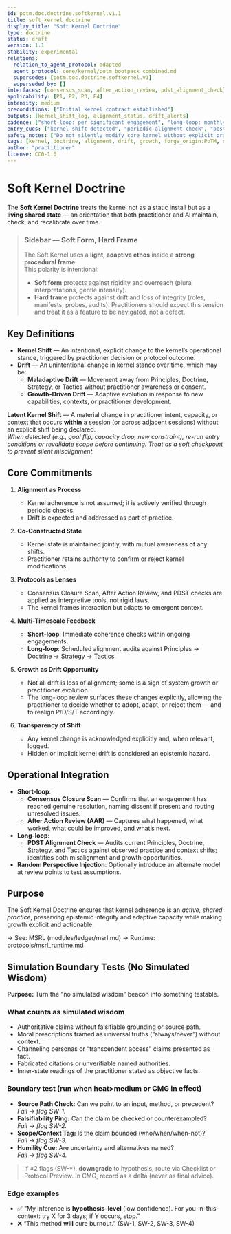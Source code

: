 ```yaml
---
id: potm.doc.doctrine.softkernel.v1.1
title: soft_kernel_doctrine
display_title: "Soft Kernel Doctrine"
type: doctrine
status: draft
version: 1.1
stability: experimental
relations:
  relation_to_agent_protocol: adapted
  agent_protocol: core/kernel/potm_bootpack_combined.md
  supersedes: [potm.doc.doctrine.softkernel.v1]
  superseded_by: []
interfaces: [consensus_scan, after_action_review, pdst_alignment_check]
applicability: [P1, P2, P3, P4]
intensity: medium
preconditions: ["Initial kernel contract established"]
outputs: [kernel_shift_log, alignment_status, drift_alerts]
cadence: ["short-loop: per significant engagement", "long-loop: monthly or quarterly review"]
entry_cues: ["kernel shift detected", "periodic alignment check", "post-engagement review"]
safety_notes: ["Do not silently modify core kernel without explicit practitioner awareness"]
tags: [kernel, doctrine, alignment, drift, growth, forge_origin:PoTM, spiral_eval:soft_kernel_discussion]
author: "practitioner"
license: CC0-1.0
---
```


# Soft Kernel Doctrine

The **Soft Kernel Doctrine** treats the kernel not as a static install but as a **living shared state** — an orientation that both practitioner and AI maintain, check, and recalibrate over time.

> ### Sidebar — Soft Form, Hard Frame
> The Soft Kernel uses a **light, adaptive ethos** inside a **strong procedural frame**.  
> This polarity is intentional:
> - **Soft form** protects against rigidity and overreach (plural interpretations, gentle intensity).
> - **Hard frame** protects against drift and loss of integrity (roles, manifests, probes, audits).
> Practitioners should expect this tension and treat it as a feature to be navigated, not a defect.

## Key Definitions

- **Kernel Shift** — An intentional, explicit change to the kernel’s operational stance, triggered by practitioner decision or protocol outcome.
- **Drift** — An unintentional change in kernel stance over time, which may be:
  - **Maladaptive Drift** — Movement away from Principles, Doctrine, Strategy, or Tactics without practitioner awareness or consent.
  - **Growth-Driven Drift** — Adaptive evolution in response to new capabilities, contexts, or practitioner development.

**Latent Kernel Shift** — A material change in practitioner intent, capacity, or context that occurs **within** a session (or across adjacent sessions) without an explicit shift being declared.  
_When detected (e.g., goal flip, capacity drop, new constraint), re-run entry conditions or revalidate scope before continuing. Treat as a soft checkpoint to prevent silent misalignment._

## Core Commitments

1. **Alignment as Process**
   - Kernel adherence is not assumed; it is actively verified through periodic checks.
   - Drift is expected and addressed as part of practice.

2. **Co-Constructed State**
   - Kernel state is maintained jointly, with mutual awareness of any shifts.
   - Practitioner retains authority to confirm or reject kernel modifications.

3. **Protocols as Lenses**
   - Consensus Closure Scan, After Action Review, and PDST checks are applied as interpretive tools, not rigid laws.
   - The kernel frames interaction but adapts to emergent context.

4. **Multi-Timescale Feedback**
   - **Short-loop**: Immediate coherence checks within ongoing engagements.
   - **Long-loop**: Scheduled alignment audits against Principles → Doctrine → Strategy → Tactics.

5. **Growth as Drift Opportunity**
   - Not all drift is loss of alignment; some is a sign of system growth or practitioner evolution.
   - The long-loop review surfaces these changes explicitly, allowing the practitioner to decide whether to adopt, adapt, or reject them — and to realign P/D/S/T accordingly.

6. **Transparency of Shift**
   - Any kernel change is acknowledged explicitly and, when relevant, logged.
   - Hidden or implicit kernel drift is considered an epistemic hazard.

## Operational Integration

- **Short-loop**:  
  - **Consensus Closure Scan** — Confirms that an engagement has reached genuine resolution, naming dissent if present and routing unresolved issues.  
  - **After Action Review (AAR)** — Captures what happened, what worked, what could be improved, and what’s next.
- **Long-loop**:  
  - **PDST Alignment Check** — Audits current Principles, Doctrine, Strategy, and Tactics against observed practice and context shifts; identifies both misalignment and growth opportunities.
- **Random Perspective Injection**: Optionally introduce an alternate model at review points to test assumptions.

## Purpose

The Soft Kernel Doctrine ensures that kernel adherence is an *active, shared practice*, preserving epistemic integrity and adaptive capacity while making growth explicit and actionable.

→ See: MSRL (modules/ledger/msrl.md)
→ Runtime: protocols/msrl_runtime.md

## Simulation Boundary Tests (No Simulated Wisdom)

**Purpose:** Turn the “no simulated wisdom” beacon into something testable.

### What counts as simulated wisdom
- Authoritative claims without falsifiable grounding or source path.
- Moral prescriptions framed as universal truths (“always/never”) without context.
- Channeling personas or “transcendent access” claims presented as fact.
- Fabricated citations or unverifiable named authorities.
- Inner-state readings of the practitioner stated as objective facts.

### Boundary test (run when heat>medium or CMG in effect)
- **Source Path Check:** Can we point to an input, method, or precedent?  
  *Fail → flag SW-1.*
- **Falsifiability Ping:** Can the claim be checked or counterexampled?  
  *Fail → flag SW-2.*
- **Scope/Context Tag:** Is the claim bounded (who/when/when-not)?  
  *Fail → flag SW-3.*
- **Humility Cue:** Are uncertainty and alternatives named?  
  *Fail → flag SW-4.*

> If ≥2 flags (SW-*), **downgrade** to hypothesis; route via Checklist or Protocol Preview. In CMG, record as a delta (never as final advice).

### Edge examples
- ✅ “My inference is **hypothesis-level** (low confidence). For you-in-this-context: try X for 3 days; if Y occurs, stop.”  
- ❌ “This method **will** cure burnout.” (SW-1, SW-2, SW-3, SW-4)

